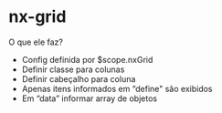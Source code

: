 nx-grid
=======

O que ele faz?

- Config definida por $scope.nxGrid
- Definir classe para colunas
- Definir cabeçalho para coluna
- Apenas itens informados em “define" são exibidos
- Em “data” informar array de objetos
